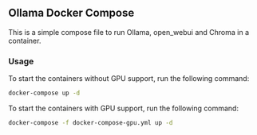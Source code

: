 ## Ollama Docker Compose

This is a simple compose file to run Ollama, open_webui and Chroma in a container.

### Usage

To start the containers without GPU support, run the following command:

```bash
docker-compose up -d
```

To start the containers with GPU support, run the following command:

```bash
docker-compose -f docker-compose-gpu.yml up -d
```

